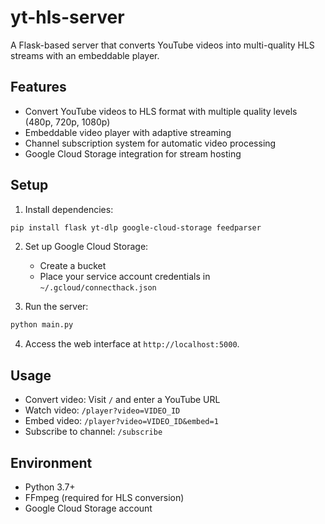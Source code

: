 # yt-hls-server

A Flask-based server that converts YouTube videos into multi-quality HLS streams with an embeddable player.

## Features

- Convert YouTube videos to HLS format with multiple quality levels (480p, 720p, 1080p)
- Embeddable video player with adaptive streaming
- Channel subscription system for automatic video processing
- Google Cloud Storage integration for stream hosting

## Setup

1. Install dependencies:

```bash
pip install flask yt-dlp google-cloud-storage feedparser
```

2. Set up Google Cloud Storage:
   - Create a bucket
   - Place your service account credentials in `~/.gcloud/connecthack.json`

3. Run the server:

```bash
python main.py
```

4. Access the web interface at `http://localhost:5000`.

## Usage

- Convert video: Visit `/` and enter a YouTube URL
- Watch video: `/player?video=VIDEO_ID`
- Embed video: `/player?video=VIDEO_ID&embed=1`
- Subscribe to channel: `/subscribe`

## Environment

- Python 3.7+
- FFmpeg (required for HLS conversion)
- Google Cloud Storage account
